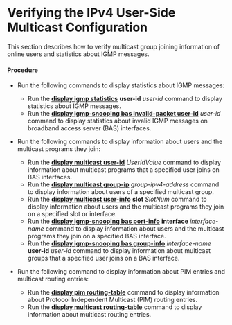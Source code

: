 Verifying the IPv4 User-Side Multicast Configuration
====================================================

This section describes how to verify multicast group joining information of online users and statistics about IGMP messages.

#### Procedure

* Run the following commands to display statistics about IGMP messages:
  
  
  + Run the [**display igmp statistics**](cmdqueryname=display+igmp+statistics) **user-id** *user-id* command to display statistics about IGMP messages.
  + Run the [**display igmp-snooping bas invalid-packet user-id**](cmdqueryname=display+igmp-snooping+bas+invalid-packet+user-id) *user-id* command to display statistics about invalid IGMP messages on broadband access server (BAS) interfaces.
* Run the following commands to display information about users and the multicast programs they join:
  
  
  + Run the [**display multicast user-id**](cmdqueryname=display+multicast+user-id) *UserIdValue* command to display information about multicast programs that a specified user joins on BAS interfaces.
  + Run the [**display multicast group-ip**](cmdqueryname=display+multicast+group-ip) *group-ipv4-address* command to display information about users of a specified multicast group.
  + Run the [**display multicast user-info**](cmdqueryname=display+multicast+user-info) **slot** *SlotNum* command to display information about users and the multicast programs they join on a specified slot or interface.
  + Run the [**display igmp-snooping bas port-info**](cmdqueryname=display+igmp-snooping+bas+port-info) **interface** *interface-name* command to display information about users and the multicast programs they join on a specified BAS interface.
  + Run the [**display igmp-snooping bas group-info**](cmdqueryname=display+igmp-snooping+bas+group-info) *interface-name* **user-id** *user-id* command to display information about multicast groups that a specified user joins on a BAS interface.
* Run the following command to display information about PIM entries and multicast routing entries:
  
  
  + Run the [**display pim routing-table**](cmdqueryname=display+pim+routing-table) command to display information about Protocol Independent Multicast (PIM) routing entries.
  + Run the [**display multicast routing-table**](cmdqueryname=display+multicast+routing-table) command to display information about multicast routing entries.